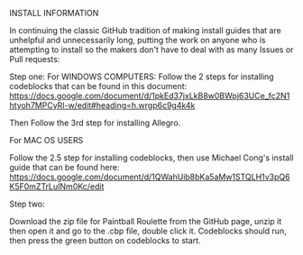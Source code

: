 INSTALL INFORMATION

In continuing the classic GitHub tradition of making install guides that are unhelpful and unnecessarily long, putting the work on anyone who is attempting to install so the makers don't have to deal with as many Issues or Pull requests:

Step one:
For WINDOWS COMPUTERS:
Follow the 2 steps for installing codeblocks that can be found in this document:
https://docs.google.com/document/d/1pkEd37jxLkB8w0BWpj63UCe_fc2N1htyoh7MPCyRl-w/edit#heading=h.wrgp6c9g4k4k

Then Follow the 3rd step for installing Allegro.

For MAC OS USERS

Follow the 2.5 step for installing codeblocks, then use Michael Cong's install guide that can be found here:
https://docs.google.com/document/d/1QWahUib8bKa5aMw1STQLH1v3pQ6K5F0mZTrLuINm0Kc/edit


Step two:

Download the zip file for Paintball Roulette from the GitHub page, unzip it then open it and go to the .cbp file, double click it. Codeblocks should run, then press the green button on codeblocks to start.
